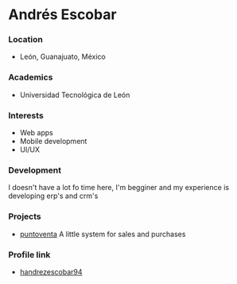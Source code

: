 # Andrés Escobar

### Location

- León, Guanajuato, México

### Academics

- Universidad Tecnológica de León
### Interests

- Web apps
- Mobile development
- UI/UX

### Development

I doesn't have a lot fo time here, I'm begginer and my experience is developing erp's and crm's

### Projects

- [puntoventa](https://github.com/handrezescobar94/puntoventa) A little system for sales and purchases

### Profile link
- [handrezescobar94](https://github.com/handrezescobar94)